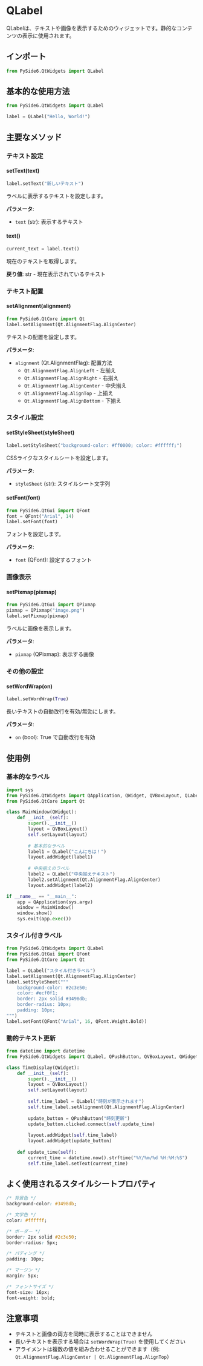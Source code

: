 # QLabel

QLabelは、テキストや画像を表示するためのウィジェットです。静的なコンテンツの表示に使用されます。

## インポート
```python
from PySide6.QtWidgets import QLabel
```

## 基本的な使用方法

```python
from PySide6.QtWidgets import QLabel

label = QLabel("Hello, World!")
```

## 主要なメソッド

### テキスト設定

#### setText(text)
```python
label.setText("新しいテキスト")
```
ラベルに表示するテキストを設定します。

**パラメータ**:
- `text` (str): 表示するテキスト

#### text()
```python
current_text = label.text()
```
現在のテキストを取得します。

**戻り値**: str - 現在表示されているテキスト

### テキスト配置

#### setAlignment(alignment)
```python
from PySide6.QtCore import Qt
label.setAlignment(Qt.AlignmentFlag.AlignCenter)
```
テキストの配置を設定します。

**パラメータ**:
- `alignment` (Qt.AlignmentFlag): 配置方法
  - `Qt.AlignmentFlag.AlignLeft` - 左揃え
  - `Qt.AlignmentFlag.AlignRight` - 右揃え
  - `Qt.AlignmentFlag.AlignCenter` - 中央揃え
  - `Qt.AlignmentFlag.AlignTop` - 上揃え
  - `Qt.AlignmentFlag.AlignBottom` - 下揃え

### スタイル設定

#### setStyleSheet(styleSheet)
```python
label.setStyleSheet("background-color: #ff0000; color: #ffffff;")
```
CSSライクなスタイルシートを設定します。

**パラメータ**:
- `styleSheet` (str): スタイルシート文字列

#### setFont(font)
```python
from PySide6.QtGui import QFont
font = QFont("Arial", 14)
label.setFont(font)
```
フォントを設定します。

**パラメータ**:
- `font` (QFont): 設定するフォント

### 画像表示

#### setPixmap(pixmap)
```python
from PySide6.QtGui import QPixmap
pixmap = QPixmap("image.png")
label.setPixmap(pixmap)
```
ラベルに画像を表示します。

**パラメータ**:
- `pixmap` (QPixmap): 表示する画像

### その他の設定

#### setWordWrap(on)
```python
label.setWordWrap(True)
```
長いテキストの自動改行を有効/無効にします。

**パラメータ**:
- `on` (bool): True で自動改行を有効

## 使用例

### 基本的なラベル
```python
import sys
from PySide6.QtWidgets import QApplication, QWidget, QVBoxLayout, QLabel
from PySide6.QtCore import Qt

class MainWindow(QWidget):
    def __init__(self):
        super().__init__()
        layout = QVBoxLayout()
        self.setLayout(layout)
        
        # 基本的なラベル
        label1 = QLabel("こんにちは！")
        layout.addWidget(label1)
        
        # 中央揃えのラベル
        label2 = QLabel("中央揃えテキスト")
        label2.setAlignment(Qt.AlignmentFlag.AlignCenter)
        layout.addWidget(label2)

if __name__ == "__main__":
    app = QApplication(sys.argv)
    window = MainWindow()
    window.show()
    sys.exit(app.exec())
```

### スタイル付きラベル
```python
from PySide6.QtWidgets import QLabel
from PySide6.QtGui import QFont
from PySide6.QtCore import Qt

label = QLabel("スタイル付きラベル")
label.setAlignment(Qt.AlignmentFlag.AlignCenter)
label.setStyleSheet("""
    background-color: #2c3e50;
    color: #ecf0f1;
    border: 2px solid #3498db;
    border-radius: 10px;
    padding: 10px;
""")
label.setFont(QFont("Arial", 16, QFont.Weight.Bold))
```

### 動的テキスト更新
```python
from datetime import datetime
from PySide6.QtWidgets import QLabel, QPushButton, QVBoxLayout, QWidget

class TimeDisplay(QWidget):
    def __init__(self):
        super().__init__()
        layout = QVBoxLayout()
        self.setLayout(layout)
        
        self.time_label = QLabel("時刻が表示されます")
        self.time_label.setAlignment(Qt.AlignmentFlag.AlignCenter)
        
        update_button = QPushButton("時刻更新")
        update_button.clicked.connect(self.update_time)
        
        layout.addWidget(self.time_label)
        layout.addWidget(update_button)
    
    def update_time(self):
        current_time = datetime.now().strftime("%Y/%m/%d %H:%M:%S")
        self.time_label.setText(current_time)
```

## よく使用されるスタイルシートプロパティ

```css
/* 背景色 */
background-color: #3498db;

/* 文字色 */
color: #ffffff;

/* ボーダー */
border: 2px solid #2c3e50;
border-radius: 5px;

/* パディング */
padding: 10px;

/* マージン */
margin: 5px;

/* フォントサイズ */
font-size: 16px;
font-weight: bold;
```

## 注意事項
- テキストと画像の両方を同時に表示することはできません
- 長いテキストを表示する場合は `setWordWrap(True)` を使用してください
- アライメントは複数の値を組み合わせることができます（例: `Qt.AlignmentFlag.AlignCenter | Qt.AlignmentFlag.AlignTop`） 